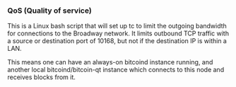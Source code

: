 ### QoS (Quality of service) ###

This is a Linux bash script that will set up tc to limit the outgoing bandwidth for connections to the Broadway network. It limits outbound TCP traffic with a source or destination port of 10168, but not if the destination IP is within a LAN.

This means one can have an always-on bitcoind instance running, and another local bitcoind/bitcoin-qt instance which connects to this node and receives blocks from it.
